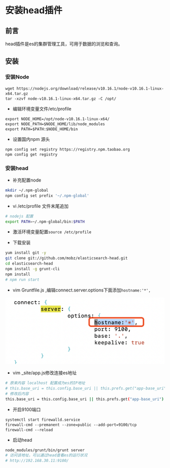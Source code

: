 # 安装head插件

## 前言  

head插件是es的集群管理工具，可用于数据的浏览和查询。

## 安装

### 安装Node
```
wget https://nodejs.org/download/release/v10.16.1/node-v10.16.1-linux-x64.tar.gz
tar -xzvf node-v10.16.1-linux-x64.tar.gz -C /opt/

```

* 编辑环境变量文件/etc/profile

```
export NODE_HOME=/opt/node-v10.16.1-linux-x64/
export NODE_PATH=$NODE_HOME/lib/node_modules 
export PATH=$PATH:$NODE_HOME/bin  
```
* 设置国内npm 源头

```
npm config set registry https://registry.npm.taobao.org
npm config get registry
```

### 安装head 

* 补充配置node 

```bash
mkdir ~/.npm-global
npm config set prefix '~/.npm-global'

```

* vi /etc/profile  文件末尾追加  
```BASH
# nodejs 配置
export PATH=~/.npm-global/bin:$PATH
```

*  激活环境变量配置``source /etc/profile``


* 下载安装
```bash
yum install git -y 
git clone git://github.com/mobz/elasticsearch-head.git
cd elasticsearch-head
npm install -g grunt-cli
npm install
# npm run start
```

* vim Gruntfile.js ,编辑connect.server.options下面添加``hostname:'*',``

![](./assets/2019-08-04-13-12-40.png)



* vim _site/app.js修改连接es地址 

```bash
# 原来内容 localhost 配置成为es的IP地址
# this.base_uri = this.config.base_uri || this.prefs.get("app-base_uri") || "http://localhost:9200";
# 修改后内容
this.base_uri = this.config.base_uri || this.prefs.get("app-base_uri") || "http://192.168.30.11:9200";
```


* 开启9100端口 

```
systemctl start firewalld.service
firewall-cmd --premanent --zone=public --add-port=9100/tcp
firewall-cmd --reload
```



* 启动head 

```bash
node_modules/grunt/bin/grunt server
# 访问该地址，可以通过head查看es的运行状况
# http://192.168.30.11:9100/
```
